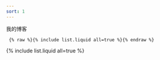 ```yaml
---
sort: 1
---
```


我的博客

``` {% raw %}{% include list.liquid all=true %}{% endraw %}```

{% include list.liquid all=true %}